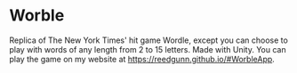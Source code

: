 # Worble

Replica of The New York Times' hit game Wordle, except you can choose to play with words of any length from 2 to 15 letters. Made with Unity. You can play the game on my website at https://reedgunn.github.io/#WorbleApp.
